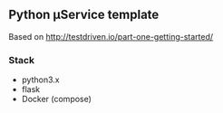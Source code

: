 ## Python µService template
Based on http://testdriven.io/part-one-getting-started/
### Stack
* python3.x
* flask
* Docker (compose)
